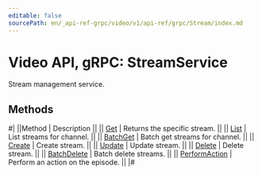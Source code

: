```yaml
---
editable: false
sourcePath: en/_api-ref-grpc/video/v1/api-ref/grpc/Stream/index.md
---
```


# Video API, gRPC: StreamService

Stream management service.

## Methods

#|
||Method | Description ||
|| [Get](get.md) | Returns the specific stream. ||
|| [List](list.md) | List streams for channel. ||
|| [BatchGet](batchGet.md) | Batch get streams for channel. ||
|| [Create](create.md) | Create stream. ||
|| [Update](update.md) | Update stream. ||
|| [Delete](delete.md) | Delete stream. ||
|| [BatchDelete](batchDelete.md) | Batch delete streams. ||
|| [PerformAction](performAction.md) | Perform an action on the episode. ||
|#